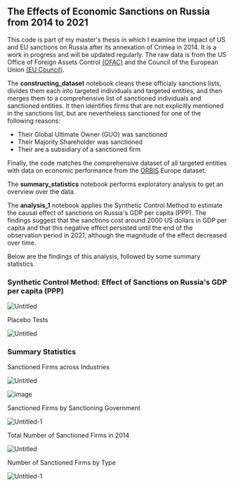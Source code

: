 ## The Effects of Economic Sanctions on Russia from 2014 to 2021

This code is part of my master's thesis in which I examine the impact of US and EU sanctions on Russia after its annexation of Crimea in 2014. It is a work in progress and will be updated regularly. The raw data is from the US Office of Foreign Assets Control [(OFAC)](https://ofac.treasury.gov/) and the Council of the European Union [(EU Council)](https://eur-lex.europa.eu/legal-content/EN/TXT/?uri=CELEX%3A02014D0145-20230915&qid=1703029680787). 

The **constructing_dataset** notebook cleans these officialy sanctions lists, divides them each into targeted individuals and targeted entities, and then merges them to a comprehensive list of sanctioned individuals and sanctioned entities. It then identifies firms that are not explicitly mentioned in the sanctions list, but are nevertheless sanctioned for one of the following reasons:
- Their Global Ultimate Owner (GUO) was sanctioned
- Their Majority Shareholder was sanctioned
- Their are a subsidiary of a sanctioned firm
  
Finally, the code matches the comprehensive dataset of all targeted entities with data on economic performance from the [ORBIS](https://www.bvdinfo.com/en-gb/) Europe dataset.

The **summary_statistics** notebook performs exploratory analysis to get an overview over the data.

The **analysis_1** notebook applies the Synthetic Control Method to estimate the causal effect of sanctions on Russia's GDP per capita (PPP). The findings suggest that the sanctions cost around 2000 US dollars in GDP per capita and that this negative effect persisted until the end of the observation period in 2021, although the magnitude of the effect decreased over time.

Below are the findings of this analysis, followed by some summary statistics.

### Synthetic Control Method: Effect of Sanctions on Russia's GDP per capita (PPP)

![Untitled](https://github.com/Lisagmrk/Masters-Thesis/assets/64646346/93657bbe-863a-4c8d-9a96-1fcb6b0e7139)


Placebo Tests

![Untitled](https://github.com/Lisagmrk/Masters-Thesis/assets/64646346/3cb405d8-a8cd-4980-88df-383f3dff735d)


### **Summary Statistics**
Sanctioned Firms across Industries

![Untitled](https://github.com/Lisagmrk/Masters-Thesis/assets/64646346/06a129af-59c8-4f78-bc8e-a2193fe79a5d)

![image](https://github.com/Lisagmrk/Masters-Thesis/assets/64646346/fb992822-a519-42f2-9c5d-2dd2a5683c06)

Sanctioned Firms by Sanctioning Government

![Untitled-1](https://github.com/Lisagmrk/Masters-Thesis/assets/64646346/7c8bcab7-4e38-47f5-9bb1-727a4ae005b4)

Total Number of Sanctioned Firms in 2014

![Untitled](https://github.com/Lisagmrk/Masters-Thesis/assets/64646346/1a7d826f-3a17-4a2f-af8c-5ba03d36d5ff)

Number of Sanctioned Firms by Type

![Untitled-1](https://github.com/Lisagmrk/Masters-Thesis/assets/64646346/8278d2f2-323c-4fab-a4ae-e93e9b63c5b0)




